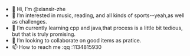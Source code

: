 - 👋 Hi, I’m @xiansir-zhe
- 👀 I’m interested in music, reading, and all kinds of sports--yeah,as well as challenges.
- 🌱 I’m currently learning cpp and java,that process is a little bit tedious, but that is truly promising.
- 💞️ I’m looking to collaborate on good items as pratice.
- 📫 How to reach me :qq :1134815930

<!---
xiansir-zhe/xiansir-zhe is a ✨ special ✨ repository because its `README.md` (this file) appears on your GitHub profile.
You can click the Preview link to take a look at your changes.
--->
